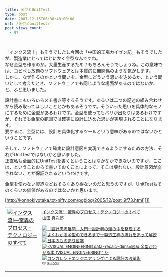 ```yaml
---
title: 金型とUnitTest
type: post
date: 2007-12-15T06:36:48+00:00
url: /金型とunittest/
post_views_count:
  - 97

---
```

「インクス流！」もそうでしたし今回の「中国的工場カイゼン記」もそうでしたが、製造業にとってはとにかく金型なんですね。  
なぜ金型を作るのか。大量生産するため？もちろんそうでしょうね。この意味では、コピペし放題のソフトウェアとは本質的に無関係のような気がします。  
しかし、なぜ作るのかという問いを、金型にどういう思いを込めるか、という問いとして考えたとき、ソフトウェアでも同じような場面があるのではないか、と、ふと思いました。 

設計書にもいろいろメモ書き等するそうです。あるいは二つの記述の組み合わせから読み取ってほしいこととかもあるそうです。そういった思いを具体的なモノにするために金型があるわけです。金型を使ってもバリが出たりはあるわけですが、それでも金型の範囲では確実に設計に込めた思いが実現されることになります。  
要するに、金型には、設計を具体化するツールという意味があるのではないかということです。 

そして、ソフトウェアで確実に設計意図を実現できるようにするための方法、それがUnitTestではないかと思いました。  
正直私も全面的にUnitTestを書くということはなかなかできないのですが、ここは、ということおろで書いておくことによって、そこは壊れない、設計意図が崩されないことが保証されるというわけです。 

金型を使わない製造などおそらくあり得ないのだと思うのですが、UnitTestもそのくらいの価値があるのではないかと思います。

[http://konnokiyotaka.txt-nifty.com/pgblog/2005/12/post_9f73.html][1] 

<table  border="0" cellpadding="5">
  <tr>
    <td valign="top">
      <a href="http://www.amazon.co.jp/exec/obidos/ASIN/4478200823/konnokiyotaka-22/ref=nosim/" target="_blank"><img src="https://i1.wp.com/ecx.images-amazon.com/images/I/21KJ82G6C3L.jpg" border="0" alt="インクス流!―驚異のプロセス・テクノロジーのすべて" data-recalc-dims="1" /></a>
    </td>
    <td valign="top">
      <font size="-1"><a href="http://www.amazon.co.jp/exec/obidos/ASIN/4478200823/konnokiyotaka-22/ref=nosim/" target="_blank">インクス流!―驚異のプロセス・テクノロジーのすべて</a><br />山田 真次郎 </p>
      <p>
        <a href="http://www.amazon.co.jp/exec/obidos/ASIN/4526054852/konnokiyotaka-22/ref=nosim/" target="_blank"><img src="https://i2.wp.com/images.amazon.com/images/P/4526054852.09._SCTHUMBZZZ_.jpg" border="0" alt="「設計思考展開」入門―設計者の頭の中を整理する" data-recalc-dims="1" /></a> <a href="http://www.amazon.co.jp/exec/obidos/ASIN/4526053147/konnokiyotaka-22/ref=nosim/" target="_blank"><img src="https://i1.wp.com/images.amazon.com/images/P/4526053147.09._SCTHUMBZZZ_.jpg" border="0" alt="よくわかる金型のできるまで―製造工程の流れを追って解説" data-recalc-dims="1" /></a> <a href="http://www.amazon.co.jp/exec/obidos/ASIN/453231139X/konnokiyotaka-22/ref=nosim/" target="_blank"><img src="https://i0.wp.com/images.amazon.com/images/P/453231139X.09._SCTHUMBZZZ_.jpg" border="0" alt="日本のもの造り哲学" data-recalc-dims="1" /></a> <a href="http://www.amazon.co.jp/exec/obidos/ASIN/4534040601/konnokiyotaka-22/ref=nosim/" target="_blank"><img src="https://i0.wp.com/images.amazon.com/images/P/4534040601.09._SCTHUMBZZZ_.jpg" border="0" alt="<VISUAL ENGINEERING data-recalc-dims="1">図解 金型がわかる本 (VISUAL ENGINEERING)&#8221; /></a> <a href="http://www.amazon.co.jp/exec/obidos/ASIN/4526045829/konnokiyotaka-22/ref=nosim/" target="_blank"><img src="https://i2.wp.com/images.amazon.com/images/P/4526045829.09._SCTHUMBZZZ_.jpg" border="0" alt="コンカレントエンジニアリングによる設計の改革術" data-recalc-dims="1" /></a> </font><font size="-2"><br />by <a href="http://www.goodpic.com/mt/aws/index.html">G-Tools</a></font></td> </tr> </table>

 [1]: http://konnokiyotaka.txt-nifty.com/pgblog/2005/12/post_9f73.html "http://konnokiyotaka.txt-nifty.com/pgblog/2005/12/post_9f73.html"
